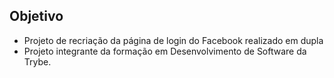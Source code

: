 ## Objetivo

<ul>
  <li>Projeto de recriação da página de login do Facebook realizado em dupla</li>
  <li>Projeto integrante da formação em Desenvolvimento de Software da Trybe.</li>
</ul>